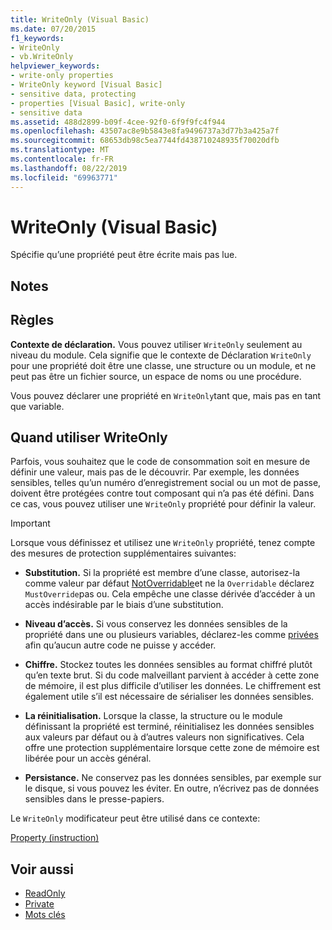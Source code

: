 ```yaml
---
title: WriteOnly (Visual Basic)
ms.date: 07/20/2015
f1_keywords:
- WriteOnly
- vb.WriteOnly
helpviewer_keywords:
- write-only properties
- WriteOnly keyword [Visual Basic]
- sensitive data, protecting
- properties [Visual Basic], write-only
- sensitive data
ms.assetid: 488d2899-b09f-4cee-92f0-6f9f9fc4f944
ms.openlocfilehash: 43507ac8e9b5843e8fa9496737a3d77b3a425a7f
ms.sourcegitcommit: 68653db98c5ea7744fd438710248935f70020dfb
ms.translationtype: MT
ms.contentlocale: fr-FR
ms.lasthandoff: 08/22/2019
ms.locfileid: "69963771"
---
```

# <a name="writeonly-visual-basic"></a>WriteOnly (Visual Basic)
Spécifie qu’une propriété peut être écrite mais pas lue.  
  
## <a name="remarks"></a>Notes  
  
## <a name="rules"></a>Règles  
 **Contexte de déclaration.** Vous pouvez utiliser `WriteOnly` seulement au niveau du module. Cela signifie que le contexte de Déclaration `WriteOnly` pour une propriété doit être une classe, une structure ou un module, et ne peut pas être un fichier source, un espace de noms ou une procédure.  
  
 Vous pouvez déclarer une propriété en `WriteOnly`tant que, mais pas en tant que variable.  
  
## <a name="when-to-use-writeonly"></a>Quand utiliser WriteOnly  
 Parfois, vous souhaitez que le code de consommation soit en mesure de définir une valeur, mais pas de le découvrir. Par exemple, les données sensibles, telles qu’un numéro d’enregistrement social ou un mot de passe, doivent être protégées contre tout composant qui n’a pas été défini. Dans ce cas, vous pouvez utiliser une `WriteOnly` propriété pour définir la valeur.  
  
> [!IMPORTANT]
> Lorsque vous définissez et utilisez une `WriteOnly` propriété, tenez compte des mesures de protection supplémentaires suivantes:  
  
- **Substitution.** Si la propriété est membre d’une classe, autorisez-la comme valeur par défaut [NotOverridable](../../../visual-basic/language-reference/modifiers/notoverridable.md)et ne la `Overridable` déclarez `MustOverride`pas ou. Cela empêche une classe dérivée d’accéder à un accès indésirable par le biais d’une substitution.  
  
- **Niveau d’accès.** Si vous conservez les données sensibles de la propriété dans une ou plusieurs variables, déclarez-les comme [privées](../../../visual-basic/language-reference/modifiers/private.md) afin qu’aucun autre code ne puisse y accéder.  
  
- **Chiffre.** Stockez toutes les données sensibles au format chiffré plutôt qu’en texte brut. Si du code malveillant parvient à accéder à cette zone de mémoire, il est plus difficile d’utiliser les données. Le chiffrement est également utile s’il est nécessaire de sérialiser les données sensibles.  
  
- **La réinitialisation.** Lorsque la classe, la structure ou le module définissant la propriété est terminé, réinitialisez les données sensibles aux valeurs par défaut ou à d’autres valeurs non significatives. Cela offre une protection supplémentaire lorsque cette zone de mémoire est libérée pour un accès général.  
  
- **Persistance.** Ne conservez pas les données sensibles, par exemple sur le disque, si vous pouvez les éviter. En outre, n’écrivez pas de données sensibles dans le presse-papiers.  
  
 Le `WriteOnly` modificateur peut être utilisé dans ce contexte:  
  
 [Property (instruction)](../../../visual-basic/language-reference/statements/property-statement.md)  
  
## <a name="see-also"></a>Voir aussi

- [ReadOnly](../../../visual-basic/language-reference/modifiers/readonly.md)
- [Private](../../../visual-basic/language-reference/modifiers/private.md)
- [Mots clés](../../../visual-basic/language-reference/keywords/index.md)
